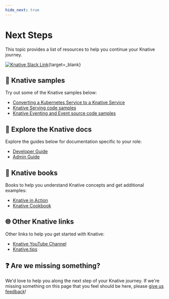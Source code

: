 ```yaml
---
hide_next: true
---
```

# Next Steps

This topic provides a list of resources to help you continue your Knative journey.

[![Knative Slack Link](../images/slack-button.svg)](https://slack.knative.dev/){target=_blank}

## :test_tube: Knative samples

Try out some of the Knative samples below:

- [Converting a Kubernetes Service to a Knative Service](../serving/convert-deployment-to-knative-service/)
- [Knative Serving code samples](../serving/samples/)
- [Knative Eventing and Event source code samples](../eventing/samples/)

## :page_with_curl: Explore the Knative docs

Explore the guides below for documentation specific to your role:

- [Developer Guide](../developer/README.md)
- [Admin Guide](../admin/README.md)

## :book: Knative books

Books to help you understand Knative concepts and get additional examples:

- [Knative in Action](https://www.manning.com/books/knative-in-action)
- [Knative Cookbook](https://www.oreilly.com/library/view/knative-cookbook/9781492061182/)

## :globe_with_meridians: Other Knative links

Other links to help you get started with Knative:

- [Knative YouTube Channel](https://www.youtube.com/channel/UCq7cipu-A1UHOkZ9fls1N8A)
- [Knative.tips](https://knative.tips/)

## :question: Are we missing something?

We'd love to help you along the next step of your Knative journey. If we're missing something on this page that you feel should be here, please [give us feedback](https://forms.gle/Ab44BUBowmnnJsdW9)!
